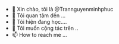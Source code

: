 - 👋 Xin chào, tôi là @Trannguyenminhphuc
- 👀 Tôi quan tâm đến ...
- 🌱 Tôi hiện đang học....
- 💞️ Tôi muốn cộng tác trên ..
- 📫 How to reach me ...

<!---
Trannguyenminhphuc/Trannguyenminhphuc is a ✨ special ✨ repository because its `README.md` (this file) appears on your GitHub profile.
You can click the Preview link to take a look at your changes.
--->
